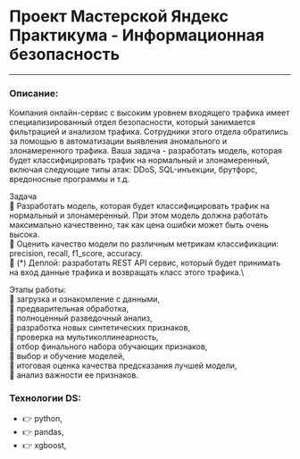# Проект Мастерской Яндекс Практикума - Информационная безопасность

---
### Описание:
Компания онлайн-сервис с высоким уровнем входящего трафика имеет специализированный отдел безопасности, который занимается фильтрацией и анализом трафика. Сотрудники этого отдела обратились за помощью в автоматизации выявления аномального и злонамеренного трафика. Ваша задача - разработать модель, которая будет классифицировать трафик на нормальный и злонамеренный, включая следующие типы атак: DDoS, SQL-инъекции, брутфорс, вредоносные программы и т.д.

Задача\
🔸 Разработать модель, которая будет классифицировать трафик на нормальный и злонамеренный. При этом модель должна работать максимально качественно, так как цена ошибки может быть очень высока.\
🔸 Оценить качество модели по различным метрикам классификации: precision, recall, f1_score, accuracy.\
🔸 (*) Деплой: разработать REST API сервис, который будет принимать на вход данные трафика и возвращать класс этого трафика.\

Этапы работы:\
🔸 загрузка и ознакомление с данными,\
🔸 предварительная обработка,\
🔸 полноценный разведочный анализ,\
🔸 разработка новых синтетических признаков,\
🔸 проверка на мультиколлинеарность,\
🔸 отбор финального набора обучающих признаков,\
🔸 выбор и обучение моделей,\
🔸 итоговая оценка качества предсказания лучшей модели,\
🔸 анализ важности ее признаков.


### Технологии DS:

- :point_right: python, 
- :point_right: pandas, 
- :point_right: xgboost, 

